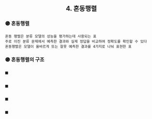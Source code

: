 <div align="center">
<h2>
  4. 혼동행렬 
</h2>
</div>

### 🟣 혼동행렬
```
혼동 행렬은 분류 모델의 성능을 평가하는데 사용되는 표
주로 이진 분류 문제에서 예측한 결과와 실제 정답을 비교하여 정확도를 확인할 수 있다
혼동행렬은 모델이 올바르게 또는 잘못 예측한 결과를 4가지로 나눠 표현한 표
```
### 🟣 혼동행렬의 구조
#### ◼️ 
#### ◼️ 
#### ◼️ 
#### ◼️ 
